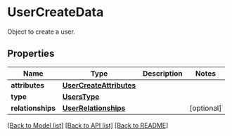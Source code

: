 # UserCreateData

Object to create a user.
## Properties
Name | Type | Description | Notes
------------ | ------------- | ------------- | -------------
**attributes** | [**UserCreateAttributes**](UserCreateAttributes.md) |  | 
**type** | [**UsersType**](UsersType.md) |  | 
**relationships** | [**UserRelationships**](UserRelationships.md) |  | [optional] 

[[Back to Model list]](README.md#documentation-for-models) [[Back to API list]](README.md#documentation-for-api-endpoints) [[Back to README]](README.md)


